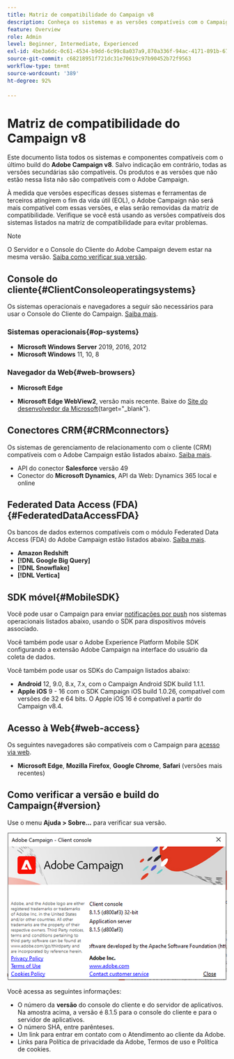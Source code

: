 ```yaml
---
title: Matriz de compatibilidade do Campaign v8
description: Conheça os sistemas e as versões compatíveis com o Campaign v8
feature: Overview
role: Admin
level: Beginner, Intermediate, Experienced
exl-id: 4be3a6dc-0c61-4534-b9dd-6c99c8a037a9,870a336f-94ac-4171-891b-67614feef6ef,bebdd930-c7f6-4629-a489-3c704b33f058,d493e613-eb61-43b1-9c6d-1bd881af0734
source-git-commit: c68218951f721dc31e70619c97b90452b72f9563
workflow-type: tm+mt
source-wordcount: '389'
ht-degree: 92%

---
```


# Matriz de compatibilidade do Campaign v8

Este documento lista todos os sistemas e componentes compatíveis com o último build do **Adobe Campaign v8**. Salvo indicação em contrário, todas as versões secundárias são compatíveis. Os produtos e as versões que não estão nessa lista não são compatíveis com o Adobe Campaign.

À medida que versões específicas desses sistemas e ferramentas de terceiros atingirem o fim da vida útil (EOL), o Adobe Campaign não será mais compatível com essas versões, e elas serão removidas da matriz de compatibilidade. Verifique se você está usando as versões compatíveis dos sistemas listados na matriz de compatibilidade para evitar problemas.

>[!NOTE]
>
>O Servidor e o Console do Cliente do Adobe Campaign devem estar na mesma versão. [Saiba como verificar sua versão](#version).

## Console do cliente{#ClientConsoleoperatingsystems}

Os sistemas operacionais e navegadores a seguir são necessários para usar o Console do Cliente do Campaign. [Saiba mais](connect.md).

### Sistemas operacionais{#op-systems}

* **Microsoft Windows Server** 2019, 2016, 2012
* **Microsoft Windows** 11, 10, 8

### Navegador da Web{#web-browsers}

* **Microsoft Edge**

* **Microsoft Edge WebView2**, versão mais recente. Baixe do [Site do desenvolvedor da Microsoft](http://www.adobe.com/go/acc-ms-webview2-runtime-download_br){target="_blank"}.

## Conectores CRM{#CRMconnectors}

Os sistemas de gerenciamento de relacionamento com o cliente (CRM) compatíveis com o Adobe Campaign estão listados abaixo. [Saiba mais](../connect/crm.md).

* API do conector **Salesforce** versão 49
* Conector do **Microsoft Dynamics**, API da Web: Dynamics 365 local e online

## Federated Data Access (FDA){#FederatedDataAccessFDA}

Os bancos de dados externos compatíveis com o módulo Federated Data Access (FDA) do Adobe Campaign estão listados abaixo. [Saiba mais](../connect/fda.md).

* **Amazon Redshift**
* **[!DNL Google Big Query]**
* **[!DNL Snowflake]**
* **[!DNL Vertica]**

## SDK móvel{#MobileSDK}

Você pode usar o Campaign para enviar [notificações por push](../send/push.md) nos sistemas operacionais listados abaixo, usando o SDK para dispositivos móveis associado.

Você também pode usar o Adobe Experience Platform Mobile SDK configurando a extensão Adobe Campaign na interface do usuário da coleta de dados.

Você também pode usar os SDKs do Campaign listados abaixo:

* **Android** 12, 9.0, 8.x, 7.x, com o Campaign Android SDK build 1.1.1.
* **Apple iOS** 9 - 16 com o SDK Campaign iOS build 1.0.26, compatível com versões de 32 e 64 bits. O Apple iOS 16 é compatível a partir do Campaign v8.4.


## Acesso à Web{#web-access}

Os seguintes navegadores são compatíveis com o Campaign para [acesso via web](connect.md#web-access).

* **Microsoft Edge**, **Mozilla Firefox**, **Google Chrome**, **Safari** (versões mais recentes)

## Como verificar a versão e build do Campaign{#version}

Use o menu **Ajuda > Sobre...** para verificar sua versão.

![](assets/ac-version.png)

Você acessa as seguintes informações:

* O número da **versão** do console do cliente e do servidor de aplicativos. Na amostra acima, a versão é 8.1.5 para o console do cliente e para o servidor de aplicativos.
* O número SHA, entre parênteses.
* Um link para entrar em contato com o Atendimento ao cliente da Adobe.
* Links para Política de privacidade da Adobe, Termos de uso e Política de cookies.
